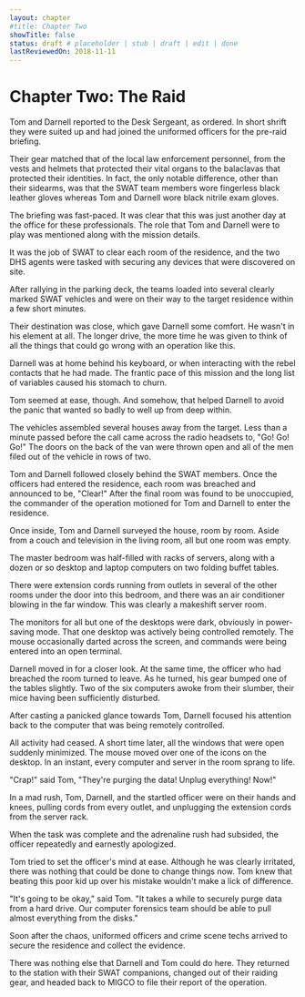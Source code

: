 ```yaml
---
layout: chapter
#title: Chapter Two
showTitle: false
status: draft # placeholder | stub | draft | edit | done
lastReviewedOn: 2018-11-11
---
```


# Chapter Two: The Raid

Tom and Darnell reported to the Desk Sergeant, as ordered. In short shrift they were suited up and had joined the uniformed officers for the pre-raid briefing. 

Their gear matched that of the local law enforcement personnel, from the vests and helmets that protected their vital organs to the balaclavas that protected their identities. In fact, the only notable difference, other than their sidearms, was that the SWAT team members wore fingerless black leather gloves whereas Tom and Darnell wore black nitrile exam gloves.

The briefing was fast-paced. It was clear that this was just another day at the office for these professionals. The role that Tom and Darnell were to play was mentioned along with the mission details. 

It was the job of SWAT to clear each room of the residence, and the two DHS agents were tasked with securing any devices that were discovered on site.

After rallying in the parking deck, the teams loaded into several clearly marked SWAT vehicles and were on their way to the target residence within a few short minutes. 

Their destination was close, which gave Darnell some comfort. He wasn't in his element at all. The longer drive, the more time he was given to think of all the things that could go wrong with an operation like this.

Darnell was at home behind his keyboard, or when interacting with the rebel contacts that he had made. The frantic pace of this mission and the long list of variables caused his stomach to churn. 

Tom seemed at ease, though. And somehow, that helped Darnell to avoid the panic that wanted so badly to well up from deep within.

The vehicles assembled several houses away from the target. Less than a minute passed before the call came across the radio headsets to, "Go! Go! Go!" The doors on the back of the van were thrown open and all of the men filed out of the vehicle in rows of two.

Tom and Darnell followed closely behind the SWAT members. Once the officers had entered the residence, each room was breached and announced to be, "Clear!" After the final room was found to be unoccupied, the commander of the operation motioned for Tom and Darnell to enter the residence.

Once inside, Tom and Darnell surveyed the house, room by room. Aside from a couch and television in the living room, all but one room was empty. 

The master bedroom was half-filled with racks of servers, along with a dozen or so desktop and laptop computers on two folding buffet tables. 

There were extension cords running from outlets in several of the other rooms under the door into this bedroom, and there was an air conditioner blowing in the far window. This was clearly a makeshift server room.

The monitors for all but one of the desktops were dark, obviously in power-saving mode. That one desktop was actively being controlled remotely. The mouse occasionally darted across the screen, and commands were being entered into an open terminal.

Darnell moved in for a closer look. At the same time, the officer who had breached the room turned to leave. As he turned, his gear bumped one of the tables slightly. Two of the six computers awoke from their slumber, their mice having been sufficiently disturbed.

After casting a panicked glance towards Tom, Darnell focused his attention back to the computer that was being remotely controlled.

All activity had ceased. A short time later, all the windows that were open suddenly minimized. The mouse moved over one of the icons on the desktop. In an instant, every computer and server in the room sprang to life. 

"Crap!" said Tom, "They're purging the data! Unplug everything! Now!"

In a mad rush, Tom, Darnell, and the startled officer were on their hands and knees, pulling cords from every outlet, and unplugging the extension cords from the server rack.

When the task was complete and the adrenaline rush had subsided, the officer repeatedly and earnestly apologized. 

Tom tried to set the officer's mind at ease. Although he was clearly irritated, there was nothing that could be done to change things now. Tom knew that beating this poor kid up over his mistake wouldn't make a lick of difference.

"It's going to be okay," said Tom. "It takes a while to securely purge data from a hard drive. Our computer forensics team should be able to pull almost everything from the disks."

Soon after the chaos, uniformed officers and crime scene techs arrived to secure the residence and collect the evidence. 

There was nothing else that Darnell and Tom could do here. They returned to the station with their SWAT companions, changed out of their raiding gear, and headed back to MIGCO to file their report of the operation.
